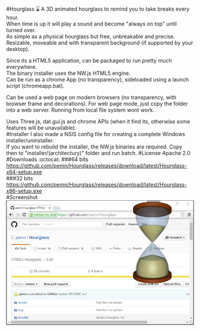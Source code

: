 #Hourglass :hourglass:
A 3D animated hourglass to remind you to take breaks every hour.  
When time is up it will play a sound and become "always on top" until turned over.  
As simple as a physical hourglass but free, unbreakable and precise.  
Resizable, moveable and with transparent background (if supported by your desktop).  
  
Since its a HTML5 application, can be packaged to run pretty much everywhere.  
The binary installer uses the NW.js HTML5 engine.  
Can be run as a chrome App (no transparency), sideloaded using a launch script (chromeapp.bat).  
  
Can be used a web page on modern browsers (no transparency, with browser frame and decorations). For web page mode, just copy the folder into a web server. Running from local file system wont work.  
  
Uses Three.js, dat.gui.js and chrome APIs (when it find its, otherwise some features will be unavailable).  
#Installer
I also made a NSIS config file for creating a complete Windows installer/uninstaller.  
If you want to rebuild the installer, the NW.js binaries are required. Copy then to "installer/(architectury)" folder and run batch.
#License
Apache 2.0
#Downloads :octocat:
###64 bits
https://github.com/pemn/Hourglass/releases/download/latest/Hourglass-x64-setup.exe  
###32 bits
https://github.com/pemn/Hourglass/releases/download/latest/Hourglass-x86-setup.exe  
#Screenshot
![screenshot](https://github.com/pemn/Hourglass/blob/master/img/screenshot.png)
